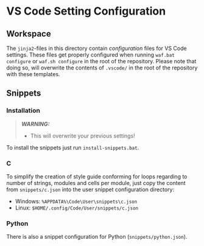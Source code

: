 # VS Code Setting Configuration

## Workspace

The ``jinja2``-files in this directory contain *configuration* files for VS
Code settings.
These files get properly configured when running ``waf.bat configure`` or
``waf.sh configure`` in the root of the repository.
Please note that doing so, will overwrite the contents of `.vscode/` in
the root of the repository with these templates.

## Snippets


### Installation

> **_WARNING:_**
> - This will overwrite your previous settings!

To install the snippets just run `install-snippets.bat`.

### C

To simplify the creation of style guide conforming for loops regarding to
number of strings, modules and cells per module, just copy the content from
``snippets/c.json`` into the user snippet configuration directory:
- Windows: ``%APPDATA%\Code\User\snippets\c.json``
- Linux: ``$HOME/.config/Code/User/snippets/c.json``

### Python

There is also a snippet configuration for Python (``snippets/python.json``).
